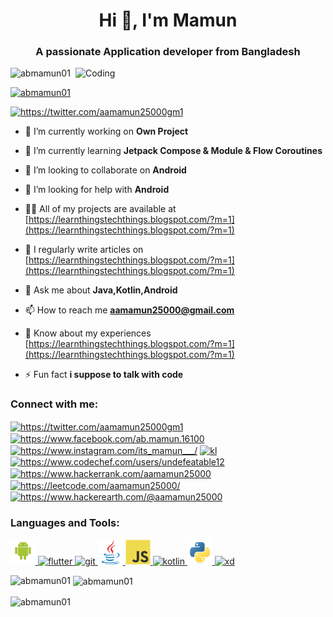 <h1 align="center">Hi 👋, I'm Mamun</h1>
<h3 align="center">A passionate Application developer from Bangladesh</h3>
     <img align="right" alt="Coding" width="400" src="https://www.lambdatest.com/resources/images/ezgif.com-gif-maker-16.gif">
     
<p align="left"> <img src="https://komarev.com/ghpvc/?username=abmamun01&label=Profile%20views&color=0e75b6&style=flat" alt="abmamun01" /> </p>

<p align="left"> <a href="https://github.com/ryo-ma/github-profile-trophy"><img src="https://github-profile-trophy.vercel.app/?username=abmamun01" alt="abmamun01" /></a> </p>

<p align="left"> <a href="https://twitter.com/https://twitter.com/aamamun25000gm1" target="blank"><img src="https://img.shields.io/twitter/follow/https://twitter.com/aamamun25000gm1?logo=twitter&style=for-the-badge" alt="https://twitter.com/aamamun25000gm1" /></a> </p>

- 🔭 I’m currently working on **Own Project**

- 🌱 I’m currently learning **Jetpack Compose & Module & Flow Coroutines**

- 👯 I’m looking to collaborate on **Android**

- 🤝 I’m looking for help with **Android**

- 👨‍💻 All of my projects are available at [https://learnthingstechthings.blogspot.com/?m=1](https://learnthingstechthings.blogspot.com/?m=1)

- 📝 I regularly write articles on [https://learnthingstechthings.blogspot.com/?m=1](https://learnthingstechthings.blogspot.com/?m=1)

- 💬 Ask me about **Java,Kotlin,Android**

- 📫 How to reach me **aamamun25000@gmail.com**

- 📄 Know about my experiences [https://learnthingstechthings.blogspot.com/?m=1](https://learnthingstechthings.blogspot.com/?m=1)

- ⚡ Fun fact **i suppose to talk with code**

<h3 align="left">Connect with me:</h3>
<p align="left">
<a href="https://twitter.com/https://twitter.com/aamamun25000gm1" target="blank"><img align="center" src="https://raw.githubusercontent.com/rahuldkjain/github-profile-readme-generator/master/src/images/icons/Social/twitter.svg" alt="https://twitter.com/aamamun25000gm1" height="30" width="40" /></a>
<a href="https://fb.com/https://www.facebook.com/ab.mamun.16100" target="blank"><img align="center" src="https://raw.githubusercontent.com/rahuldkjain/github-profile-readme-generator/master/src/images/icons/Social/facebook.svg" alt="https://www.facebook.com/ab.mamun.16100" height="30" width="40" /></a>
<a href="https://instagram.com/https://www.instagram.com/its_mamun___/" target="blank"><img align="center" src="https://raw.githubusercontent.com/rahuldkjain/github-profile-readme-generator/master/src/images/icons/Social/instagram.svg" alt="https://www.instagram.com/its_mamun___/" height="30" width="40" /></a>
<a href="https://medium.com/kl" target="blank"><img align="center" src="https://raw.githubusercontent.com/rahuldkjain/github-profile-readme-generator/master/src/images/icons/Social/medium.svg" alt="kl" height="30" width="40" /></a>
<a href="https://www.codechef.com/users/https://www.codechef.com/users/undefeatable12" target="blank"><img align="center" src="https://cdn.jsdelivr.net/npm/simple-icons@3.1.0/icons/codechef.svg" alt="https://www.codechef.com/users/undefeatable12" height="30" width="40" /></a>
<a href="https://www.hackerrank.com/https://www.hackerrank.com/aamamun25000" target="blank"><img align="center" src="https://raw.githubusercontent.com/rahuldkjain/github-profile-readme-generator/master/src/images/icons/Social/hackerrank.svg" alt="https://www.hackerrank.com/aamamun25000" height="30" width="40" /></a>
<a href="https://www.leetcode.com/https://leetcode.com/aamamun25000/" target="blank"><img align="center" src="https://raw.githubusercontent.com/rahuldkjain/github-profile-readme-generator/master/src/images/icons/Social/leet-code.svg" alt="https://leetcode.com/aamamun25000/" height="30" width="40" /></a>
<a href="https://www.hackerearth.com/https://www.hackerearth.com/@aamamun25000" target="blank"><img align="center" src="https://raw.githubusercontent.com/rahuldkjain/github-profile-readme-generator/master/src/images/icons/Social/hackerearth.svg" alt="https://www.hackerearth.com/@aamamun25000" height="30" width="40" /></a>
</p>

<h3 align="left">Languages and Tools:</h3>
<p align="left"> <a href="https://developer.android.com" target="_blank" rel="noreferrer"> <img src="https://raw.githubusercontent.com/devicons/devicon/master/icons/android/android-original-wordmark.svg" alt="android" width="40" height="40"/> </a> <a href="https://flutter.dev" target="_blank" rel="noreferrer"> <img src="https://www.vectorlogo.zone/logos/flutterio/flutterio-icon.svg" alt="flutter" width="40" height="40"/> </a> <a href="https://git-scm.com/" target="_blank" rel="noreferrer"> <img src="https://www.vectorlogo.zone/logos/git-scm/git-scm-icon.svg" alt="git" width="40" height="40"/> </a> <a href="https://www.java.com" target="_blank" rel="noreferrer"> <img src="https://raw.githubusercontent.com/devicons/devicon/master/icons/java/java-original.svg" alt="java" width="40" height="40"/> </a> <a href="https://developer.mozilla.org/en-US/docs/Web/JavaScript" target="_blank" rel="noreferrer"> <img src="https://raw.githubusercontent.com/devicons/devicon/master/icons/javascript/javascript-original.svg" alt="javascript" width="40" height="40"/> </a> <a href="https://kotlinlang.org" target="_blank" rel="noreferrer"> <img src="https://www.vectorlogo.zone/logos/kotlinlang/kotlinlang-icon.svg" alt="kotlin" width="40" height="40"/> </a> <a href="https://www.python.org" target="_blank" rel="noreferrer"> <img src="https://raw.githubusercontent.com/devicons/devicon/master/icons/python/python-original.svg" alt="python" width="40" height="40"/> </a> <a href="https://www.adobe.com/products/xd.html" target="_blank" rel="noreferrer"> <img src="https://cdn.worldvectorlogo.com/logos/adobe-xd.svg" alt="xd" width="40" height="40"/> </a> </p>

<p><img align="left" src="https://github-readme-stats.vercel.app/api/top-langs?username=abmamun01&show_icons=true&locale=en&layout=compact" alt="abmamun01" /></p>

<p>&nbsp;<img align="center" src="https://github-readme-stats.vercel.app/api?username=abmamun01&show_icons=true&locale=en" alt="abmamun01" /></p>

<p><img align="center" src="https://github-readme-streak-stats.herokuapp.com/?user=abmamun01&" alt="abmamun01" /></p>


